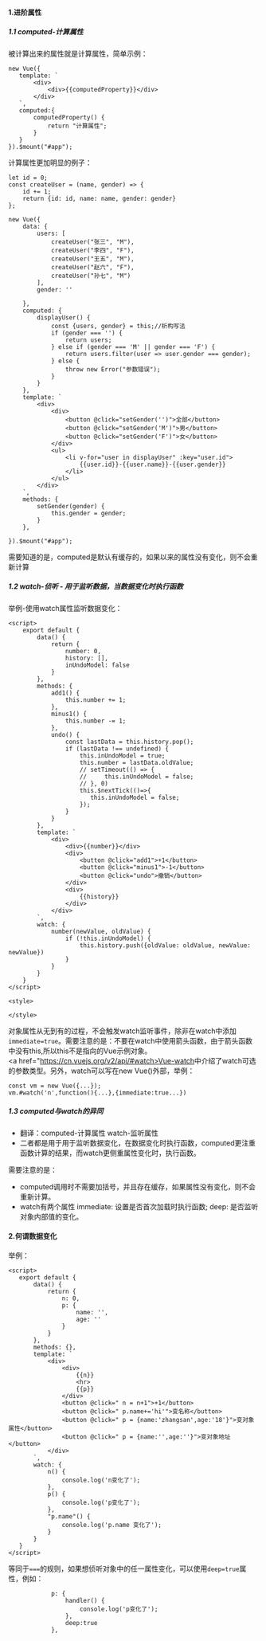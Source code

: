 #### 1.进阶属性
 
 ##### 1.1 computed-计算属性
 被计算出来的属性就是计算属性，简单示例：
 
 ```
new Vue({
    template: `
        <div>
            <div>{{computedProperty}}</div>
        </div>
    `,
    computed:{
        computedProperty() {
            return "计算属性";
        }
    }
}).$mount("#app");
```

计算属性更加明显的例子：
```
let id = 0;
const createUser = (name, gender) => {
    id += 1;
    return {id: id, name: name, gender: gender}
};

new Vue({
    data: {
        users: [
            createUser("张三", "M"),
            createUser("李四", "F"),
            createUser("王五", "M"),
            createUser("赵六", "F"),
            createUser("孙七", "M")
        ],
        gender: ''

    },
    computed: {
        displayUser() {
            const {users, gender} = this;//析构写法
            if (gender === '') {
                return users;
            } else if (gender === 'M' || gender === 'F') {
                return users.filter(user => user.gender === gender);
            } else {
                throw new Error("参数错误");
            }
        }
    },
    template: `
        <div>
            <div>
                <button @click="setGender('')">全部</button>
                <button @click="setGender('M')">男</button>
                <button @click="setGender('F')">女</button>
            </div>
            <ul>
                <li v-for="user in displayUser" :key="user.id">
                    {{user.id}}-{{user.name}}-{{user.gender}}
                </li>
            </ul>
        </div>
    `,
    methods: {
        setGender(gender) {
            this.gender = gender;
        }
    },

}).$mount("#app");
```
需要知道的是，computed是默认有缓存的，如果以来的属性没有变化，则不会重新计算 

##### 1.2 watch-侦听 - 用于监听数据，当数据变化时执行函数
举例-使用watch属性监听数据变化：
```
<script>
    export default {
        data() {
            return {
                number: 0,
                history: [],
                inUndoModel: false
            }
        },
        methods: {
            add1() {
                this.number += 1;
            },
            minus1() {
                this.number -= 1;
            },
            undo() {
                const lastData = this.history.pop();
                if (lastData !== undefined) {
                    this.inUndoModel = true;
                    this.number = lastData.oldValue;
                    // setTimeout(() => {
                    //     this.inUndoModel = false;
                    // }, 0)
                    this.$nextTick(()=>{
                       this.inUndoModel = false;
                    });
                }
            }
        },
        template: `
            <div>
                <div>{{number}}</div>
                <div>
                    <button @click="add1">+1</button>
                    <button @click="minus1">-1</button>
                    <button @click="undo">撤销</button>
                </div>
                <div>
                    {{history}} 
                </div>
            </div>
        `,
        watch: {
            number(newValue, oldValue) {
                if (!this.inUndoModel) {
                    this.history.push({oldValue: oldValue, newValue: newValue})
                }
            }
        }
    }
</script>

<style>

</style>
```
对象属性从无到有的过程，不会触发watch监听事件，除非在watch中添加`immediate=true`。需要注意的是：不要在watch中使用箭头函数，由于箭头函数中没有this,所以this不是指向的Vue示例对象。
<br>
<a href="https://cn.vuejs.org/v2/api/#watch>Vue-watch</a>中介绍了watch可选的参数类型。另外，watch可以写在new Vue()外部，举例：
```
const vm = new Vue({...});
vm.#watch('n',function(){...},{immediate:true...})
```

##### 1.3 computed与watch的异同

* 翻译：computed-计算属性 watch-监听属性
* 二者都是用于用于监听数据变化，在数据变化时执行函数，computed更注重函数计算的结果，而watch更侧重属性变化时，执行函数。

需要注意的是：
* computed调用时不需要加括号，并且存在缓存，如果属性没有变化，则不会重新计算。
* watch有两个属性 immediate: 设置是否首次加载时执行函数; deep: 是否监听对象内部值的变化。
 
 #### 2.何谓数据变化
 举例：
 ```
<script>
    export default {
        data() {
            return {
                n: 0,
                p: {
                    name: '',
                    age: ''
                }
            }
        },
        methods: {},
        template: `
            <div>
                <div>
                    {{n}}
                    <hr>
                    {{p}}
                </div>
                <button @click=" n = n+1">+1</button>
                <button @click=" p.name+='hi'">变名称</button>
                <button @click=" p = {name:'zhangsan',age:'18'}">变对象属性</button>
                <button @click=" p = {name:'',age:''}">变对象地址</button>
            </div>
        `,
        watch: {
            n() {
                console.log('n变化了');
            },
            p() {
                console.log('p变化了');
            },
            "p.name"() {
                console.log('p.name 变化了');
            }
        }
    }
</script>
```
等同于`===`的规则，如果想侦听对象中的任一属性变化，可以使用`deep=true`属性，例如：
```
            p: {
                handler() {
                    console.log('p变化了');
                },
                deep:true
            },
```